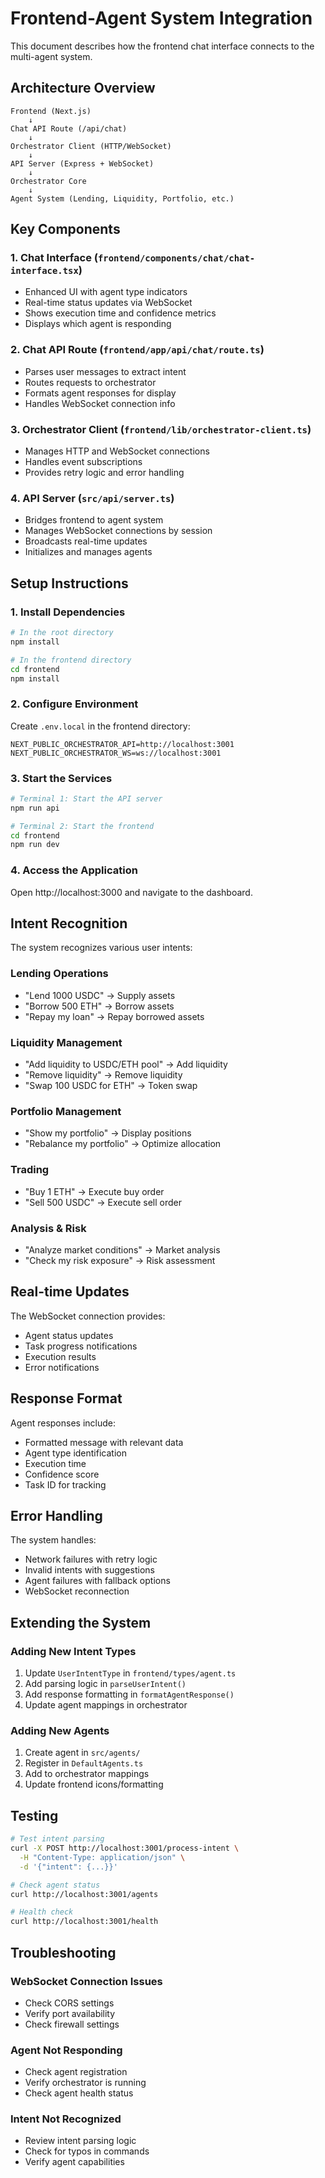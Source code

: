 # Frontend-Agent System Integration

This document describes how the frontend chat interface connects to the multi-agent system.

## Architecture Overview

```
Frontend (Next.js)
    ↓
Chat API Route (/api/chat)
    ↓
Orchestrator Client (HTTP/WebSocket)
    ↓
API Server (Express + WebSocket)
    ↓
Orchestrator Core
    ↓
Agent System (Lending, Liquidity, Portfolio, etc.)
```

## Key Components

### 1. Chat Interface (`frontend/components/chat/chat-interface.tsx`)
- Enhanced UI with agent type indicators
- Real-time status updates via WebSocket
- Shows execution time and confidence metrics
- Displays which agent is responding

### 2. Chat API Route (`frontend/app/api/chat/route.ts`)
- Parses user messages to extract intent
- Routes requests to orchestrator
- Formats agent responses for display
- Handles WebSocket connection info

### 3. Orchestrator Client (`frontend/lib/orchestrator-client.ts`)
- Manages HTTP and WebSocket connections
- Handles event subscriptions
- Provides retry logic and error handling

### 4. API Server (`src/api/server.ts`)
- Bridges frontend to agent system
- Manages WebSocket connections by session
- Broadcasts real-time updates
- Initializes and manages agents

## Setup Instructions

### 1. Install Dependencies

```bash
# In the root directory
npm install

# In the frontend directory
cd frontend
npm install
```

### 2. Configure Environment

Create `.env.local` in the frontend directory:

```env
NEXT_PUBLIC_ORCHESTRATOR_API=http://localhost:3001
NEXT_PUBLIC_ORCHESTRATOR_WS=ws://localhost:3001
```

### 3. Start the Services

```bash
# Terminal 1: Start the API server
npm run api

# Terminal 2: Start the frontend
cd frontend
npm run dev
```

### 4. Access the Application

Open http://localhost:3000 and navigate to the dashboard.

## Intent Recognition

The system recognizes various user intents:

### Lending Operations
- "Lend 1000 USDC" → Supply assets
- "Borrow 500 ETH" → Borrow assets
- "Repay my loan" → Repay borrowed assets

### Liquidity Management
- "Add liquidity to USDC/ETH pool" → Add liquidity
- "Remove liquidity" → Remove liquidity
- "Swap 100 USDC for ETH" → Token swap

### Portfolio Management
- "Show my portfolio" → Display positions
- "Rebalance my portfolio" → Optimize allocation

### Trading
- "Buy 1 ETH" → Execute buy order
- "Sell 500 USDC" → Execute sell order

### Analysis & Risk
- "Analyze market conditions" → Market analysis
- "Check my risk exposure" → Risk assessment

## Real-time Updates

The WebSocket connection provides:
- Agent status updates
- Task progress notifications
- Execution results
- Error notifications

## Response Format

Agent responses include:
- Formatted message with relevant data
- Agent type identification
- Execution time
- Confidence score
- Task ID for tracking

## Error Handling

The system handles:
- Network failures with retry logic
- Invalid intents with suggestions
- Agent failures with fallback options
- WebSocket reconnection

## Extending the System

### Adding New Intent Types

1. Update `UserIntentType` in `frontend/types/agent.ts`
2. Add parsing logic in `parseUserIntent()` 
3. Add response formatting in `formatAgentResponse()`
4. Update agent mappings in orchestrator

### Adding New Agents

1. Create agent in `src/agents/`
2. Register in `DefaultAgents.ts`
3. Add to orchestrator mappings
4. Update frontend icons/formatting

## Testing

```bash
# Test intent parsing
curl -X POST http://localhost:3001/process-intent \
  -H "Content-Type: application/json" \
  -d '{"intent": {...}}'

# Check agent status
curl http://localhost:3001/agents

# Health check
curl http://localhost:3001/health
```

## Troubleshooting

### WebSocket Connection Issues
- Check CORS settings
- Verify port availability
- Check firewall settings

### Agent Not Responding
- Check agent registration
- Verify orchestrator is running
- Check agent health status

### Intent Not Recognized
- Review intent parsing logic
- Check for typos in commands
- Verify agent capabilities